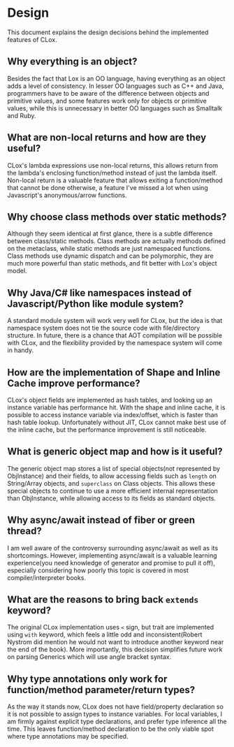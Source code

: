 # Design
This document explains the design decisions behind the implemented features of CLox. 

## Why everything is an object? 
Besides the fact that Lox is an OO language, having everything as an object adds a level of consistency. In lesser OO languages such as C++ and Java, programmers have to be aware of the difference between objects and primitive values, and some features work only for objects or primitive values, while this is unnecessary in better OO languages such as Smalltalk and Ruby.

## What are non-local returns and how are they useful? 
CLox's lambda expressions use non-local returns, this allows return from the lambda's enclosing function/method instead of just the lambda itself. Non-local return is a valuable feature that allows exiting a function/method that cannot be done otherwise, a feature I've missed a lot when using Javascript's anonymous/arrow functions.

## Why choose class methods over static methods?
Although they seem identical at first glance, there is a subtle difference between class/static methods. Class methods are actually methods defined on the metaclass, while static methods are just namespaced functions. Class methods use dynamic dispatch and can be polymorphic, they are much more powerful than static methods, and fit better with Lox's object model.

## Why Java/C# like namespaces instead of Javascript/Python like module system? 
A standard module system will work very well for CLox, but the idea is that namespace system does not tie the source code with file/directory structure. In future, there is a chance that AOT compilation will be possible with CLox, and the flexibility provided by the namespace system will come in handy.

## How are the implementation of Shape and Inline Cache improve performance?
CLox's object fields are implemented as hash tables, and looking up an instance variable has performance hit. With the shape and inline cache, it is possible to access instance variable via index/offset, which is faster than hash table lookup. Unfortunately without JIT, CLox cannot make best use of the inline cache, but the performance improvement is still noticeable.

## What is generic object map and how is it useful?
The generic object map stores a list of special objects(not represented by ObjInstance) and their fields, to allow accessing fields such as `length` on String/Array objects, and `superclass` on Class objects. This allows these special objects to continue to use a more efficient internal representation than ObjInstance, while allowing access to its fields as standard objects.

## Why async/await instead of fiber or green thread?
I am well aware of the controversy surrounding async/await as well as its shortcomings. However, implementing async/await is a valuable learning experience(you need knowledge of generator and promise to pull it off), especially considering how poorly this topic is covered in most compiler/interpreter books. 

## What are the reasons to bring back `extends` keyword?
The original CLox implementation uses `<` sign, but trait are implemented using `with` keyword, which feels a little odd and inconsistent(Robert Nystrom did mention he would not want to introduce another keyword near the end of the book). More importantly, this decision simplifies future work on parsing Generics which will use angle bracket syntax.

## Why type annotations only work for function/method parameter/return types?
As the way it stands now, CLox does not have field/property declaration so it is not possible to assign types to instance variables. For local variables, I am firmly against explicit type declarations, and prefer type inference all the time. This leaves function/method declaration to be the only viable spot where type annotations may be specified.